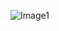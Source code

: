 ![Image1](https://user-images.githubusercontent.com/101114424/197390688-52ecd0c3-a058-4c3b-b407-7072a212f76f.png)

